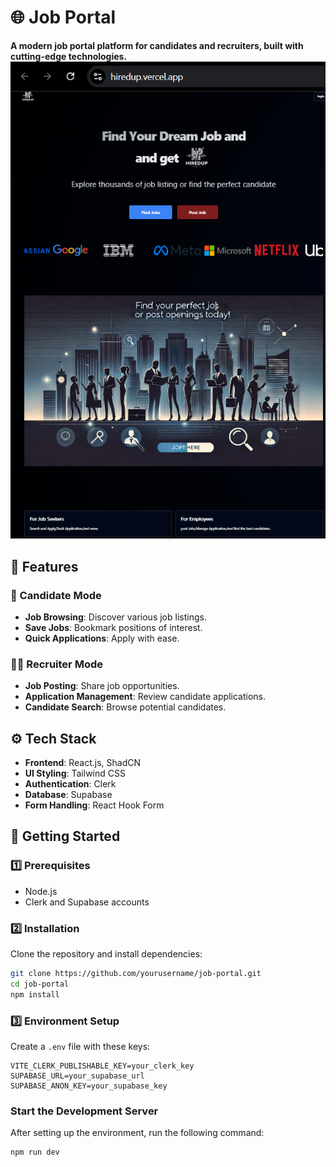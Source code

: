 # 🌐 Job Portal
**A modern job portal platform for candidates and recruiters, built with cutting-edge technologies.**
![Job Portal Banner](https://github.com/amal-tv/hiredup/blob/master/public/landing.png)


## 📌 Features
### 👤 Candidate Mode
- **Job Browsing**: Discover various job listings.
- **Save Jobs**: Bookmark positions of interest.
- **Quick Applications**: Apply with ease.

### 🧑‍💼 Recruiter Mode
- **Job Posting**: Share job opportunities.
- **Application Management**: Review candidate applications.
- **Candidate Search**: Browse potential candidates.

## ⚙️ Tech Stack
- **Frontend**: React.js, ShadCN
- **UI Styling**: Tailwind CSS
- **Authentication**: Clerk
- **Database**: Supabase
- **Form Handling**: React Hook Form

## 🚀 Getting Started

### 1️⃣ Prerequisites
- Node.js
- Clerk and Supabase accounts

### 2️⃣ Installation
Clone the repository and install dependencies:
```bash
git clone https://github.com/yourusername/job-portal.git
cd job-portal
npm install
```

### 3️⃣ Environment Setup
Create a `.env` file with these keys:
```plaintext
VITE_CLERK_PUBLISHABLE_KEY=your_clerk_key
SUPABASE_URL=your_supabase_url
SUPABASE_ANON_KEY=your_supabase_key
```

### Start the Development Server
After setting up the environment, run the following command:

```bash
npm run dev
